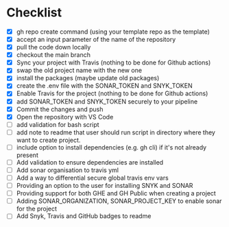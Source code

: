 # Checklist

- [x] gh repo create command (using your template repo as the template)
- [x] accept an input parameter of the name of the repository
- [x] pull the code down locally
- [x] checkout the main branch
- [x] Sync your project with Travis (nothing to be done for Github actions)
- [x] swap the old project name with the new one
- [x] install the packages (maybe update old packages)
- [x] create the .env file with the SONAR_TOKEN and SNYK_TOKEN
- [x] Enable Travis for the project (nothing to be done for Github actions)
- [x] add SONAR_TOKEN and SNYK_TOKEN securely to your pipeline
- [x] Commit the changes and push
- [x] Open the repository with VS Code
- [ ] add validation for bash script
- [ ] add note to readme that user should run script in directory where they want to create project.
- [ ] include option to install dependencies (e.g. gh cli) if it's not already present
- [ ] Add validation to ensure dependencies are installed
- [ ] Add sonar organisation to travis yml
- [ ] Add a way to differential secure global travis env vars
- [ ] Providing an option to the user for installing SNYK and SONAR
- [ ] Providing support for both GHE and GH Public when creating a project
- [ ] Adding SONAR_ORGANIZATION, SONAR_PROJECT_KEY to enable sonar for the project
- [ ] Add Snyk, Travis and GitHub badges to readme
